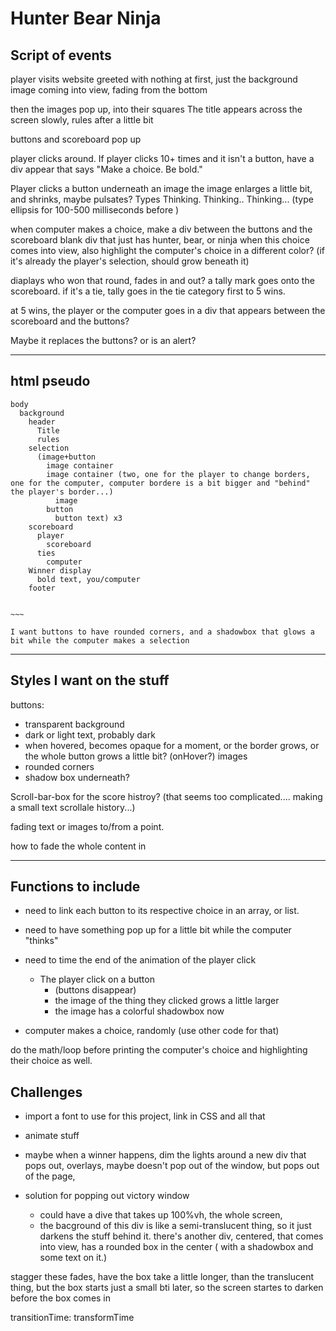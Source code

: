 # Hunter Bear Ninja
## Script of events
player visits website
greeted with nothing at first, just the background image coming into view, fading from the bottom

then the images pop up, into their squares
The title appears across the screen slowly, rules after a little bit

buttons and scoreboard pop up

player clicks around. If player clicks 10+ times and it isn't a button, have a div appear that says "Make a choice. Be bold."

Player clicks a button underneath an image
  the image enlarges a little bit, and shrinks, maybe pulsates?
Types
Thinking.
Thinking..
Thinking...
(type ellipsis for 100-500 milliseconds before )

when computer makes a choice, make a div between the buttons and the scoreboard
blank div that just has hunter, bear, or ninja
when this choice comes into view, also highlight the computer's choice in a different color? (if it's already the player's selection, should grow beneath it)

diaplays who won that round, fades in and out?
a tally mark goes onto the scoreboard. if it's a tie, tally goes in the tie category
first to 5 wins.

at 5 wins, the player or the computer goes in a div that appears between the scoreboard and the buttons?

Maybe it replaces the buttons? or is an alert?

***

## html pseudo
```
body
  background
    header
      Title
      rules
    selection
      (image+button
        image container
        image container (two, one for the player to change borders, one for the computer, computer bordere is a bit bigger and "behind" the player's border...)
          image
        button
          button text) x3
    scoreboard
      player
        scoreboard
      ties
        computer
    Winner display  
      bold text, you/computer
    footer


~~~

I want buttons to have rounded corners, and a shadowbox that glows a bit while the computer makes a selection
```

***

## Styles I want on the stuff
buttons:
- transparent background
- dark or light text, probably dark
- when hovered, becomes opaque for a moment, or the border grows, or the whole button grows a little bit? (onHover?)
images
- rounded corners
- shadow box underneath?

Scroll-bar-box for the score histroy? (that seems too complicated.... making a small text scrollale history...) 

fading text or images to/from a point.

how to fade the whole content in


***

## Functions to include
- need to link each button to its respective choice in an array, or list.
- need to have something pop up for a little bit while the computer "thinks"
- need to time the end of the animation of the player click 
    - The player click on a button
      - (buttons disappear) 
      - the image of the thing they clicked grows a little larger
      - the image has a colorful shadowbox now

- computer makes a choice, randomly (use other code for that)

do the math/loop before printing the computer's choice and highlighting their choice as well.

## Challenges
- import a font to use for this project, link in CSS and all that
- animate stuff
- maybe when a winner happens, dim the lights around a new div that pops out, overlays, maybe doesn't pop out of the window, but pops out of the page, 


- solution for popping out victory window
  - could have a dive that takes up 100%vh, the whole screen,
  - the bacground of this div is like a semi-translucent thing, so it just darkens the stuff behind it.
there's another div, centered, that comes into view, has a rounded box in the center ( with a shadowbox and some text on it.)

stagger these fades, have the box take a little longer, than the translucent thing, but the box starts just a small bti later, so the screen startes to darken before the box comes in

transitionTime: transformTime
